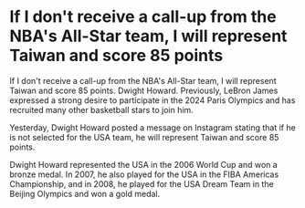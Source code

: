 # If I don't receive a call-up from the NBA's All-Star team, I will represent Taiwan and score 85 points 
 If I don't receive a call-up from the NBA's All-Star team, I will represent Taiwan and score 85 points. Dwight Howard. Previously, LeBron James expressed a strong desire to participate in the 2024 Paris Olympics and has recruited many other basketball stars to join him.

Yesterday, Dwight Howard posted a message on Instagram stating that if he is not selected for the USA team, he will represent Taiwan and score 85 points.

Dwight Howard represented the USA in the 2006 World Cup and won a bronze medal. In 2007, he also played for the USA in the FIBA Americas Championship, and in 2008, he played for the USA Dream Team in the Beijing Olympics and won a gold medal.